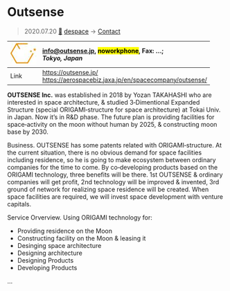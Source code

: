 # Outsense
> 2020.07.20 [🚀](../index/index.md) [despace](index.md) → [Contact](contact.md)

|[![](f/contact/o/outsense_logo1_thumb.jpg)](f/contact/o/outsense_logo1.png)|<info@outsense.jp>, <mark>noworkphone</mark>, Fax: …;<br> *Tokyo, Japan*|
|:--|:--|
|Link|<https://outsense.jp/><br> <https://aerospacebiz.jaxa.jp/en/spacecompany/outsense/>|

**OUTSENSE Inc.** was established in 2018 by Yozan TAKAHASHI who are interested in space architecture, & studied 3‑Dimentional Expanded Structure (special ORIGAMI‑structure for space architecture) at Tokai Univ. in Japan. Now it’s in R&D phase. The future plan is providing facilities for space‑activity on the moon without human by 2025, & constructing moon base by 2030.

Business. OUTSENSE has some patents related with ORIGAMI‑structure. At the current situation, there is no obvious demand for space facilities including residence, so he is going to make ecosystem between ordinary companies for the time to come. By co‑developing products based on the ORIGAMI technology, three benefits will be there. 1st OUTSENSE & ordinary companies will get profit, 2nd technology will be improved & invented, 3rd ground of network for realizing space residence will be created. When space facilities are required, we will invest space development with venture capitals.

Service Orverview. Using ORIGAMI technology for:

   - Providing residence on the Moon
   - Constructing facility on the Moon & leasing it
   - Desinging space architecture
   - Designing architecture
   - Designing Products
   - Developing Products

<p style="page-break-after:always"> </p>

…

